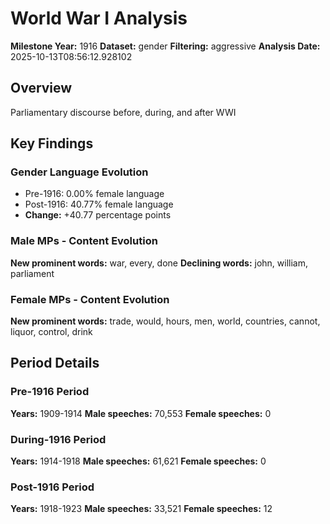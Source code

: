 # World War I Analysis

**Milestone Year:** 1916
**Dataset:** gender
**Filtering:** aggressive
**Analysis Date:** 2025-10-13T08:56:12.928102

## Overview

Parliamentary discourse before, during, and after WWI

## Key Findings

### Gender Language Evolution
- Pre-1916: 0.00% female language
- Post-1916: 40.77% female language
- **Change:** +40.77 percentage points

### Male MPs - Content Evolution
**New prominent words:** war, every, done
**Declining words:** john, william, parliament

### Female MPs - Content Evolution
**New prominent words:** trade, would, hours, men, world, countries, cannot, liquor, control, drink
## Period Details

### Pre-1916 Period
**Years:** 1909-1914
**Male speeches:** 70,553
**Female speeches:** 0

### During-1916 Period
**Years:** 1914-1918
**Male speeches:** 61,621
**Female speeches:** 0

### Post-1916 Period
**Years:** 1918-1923
**Male speeches:** 33,521
**Female speeches:** 12

